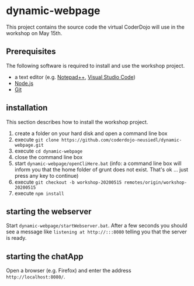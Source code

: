 # dynamic-webpage
This project contains the source code the virtual CoderDojo will use in the workshop on May 15th.

## Prerequisites

The following software is required to install and use the workshop project.

* a text editor (e.g. [Notepad++](https://notepad-plus-plus.org), [Visual Studio Code](https://code.visualstudio.com))
* [Node.js](https://nodejs.org/en/download/)
* [Git](https://git-scm.com/download/win)

## installation

This section describes how to install the workshop project.

1. create a folder on your hard disk and open a command line box
2. execute `git clone https://github.com/coderdojo-neusiedl/dynamic-webpage.git`
3. execute `cd dynamic-webpage`
4. close the command line box
5. start `dynamic-webpage/openCliHere.bat` (info: a command line box will inform you that the home folder of grunt does not exist. That's ok ... just press any key to continue)
6. execute `git checkout -b workshop-20200515 remotes/origin/workshop-20200515`
7. execute `npm install`

## starting the webserver

Start `dynamic-webpage/startWebserver.bat`. After a few seconds you should see a message like `listening at http://:::8080` telling you that the server is ready.

## starting the chatApp

Open a browser (e.g. Firefox) and enter the address `http://localhost:8080/`.
